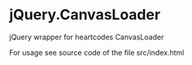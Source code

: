 # jQuery.CanvasLoader

jQuery wrapper for heartcodes CanvasLoader

For usage see source code of the file src/index.html